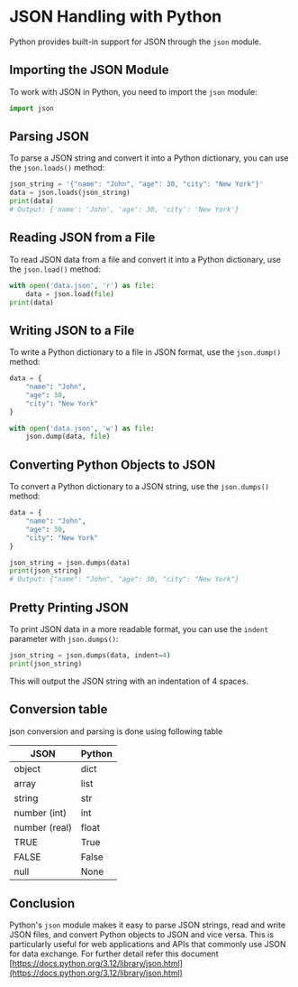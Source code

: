 # JSON Handling with Python

Python provides built-in support for JSON through the `json` module.

## Importing the JSON Module

To work with JSON in Python, you need to import the `json` module:

```python
import json
```

## Parsing JSON

To parse a JSON string and convert it into a Python dictionary, you can use the `json.loads()` method:

```python
json_string = '{"name": "John", "age": 30, "city": "New York"}'
data = json.loads(json_string)
print(data)
# Output: {'name': 'John', 'age': 30, 'city': 'New York'}
```

## Reading JSON from a File

To read JSON data from a file and convert it into a Python dictionary, use the `json.load()` method:

```python
with open('data.json', 'r') as file:
    data = json.load(file)
print(data)
```

## Writing JSON to a File

To write a Python dictionary to a file in JSON format, use the `json.dump()` method:

```python
data = {
    "name": "John",
    "age": 30,
    "city": "New York"
}

with open('data.json', 'w') as file:
    json.dump(data, file)
```

## Converting Python Objects to JSON

To convert a Python dictionary to a JSON string, use the `json.dumps()` method:

```python
data = {
    "name": "John",
    "age": 30,
    "city": "New York"
}

json_string = json.dumps(data)
print(json_string)
# Output: {"name": "John", "age": 30, "city": "New York"}
```

## Pretty Printing JSON

To print JSON data in a more readable format, you can use the `indent` parameter with `json.dumps()`:

```python
json_string = json.dumps(data, indent=4)
print(json_string)
```

This will output the JSON string with an indentation of 4 spaces.

## Conversion table

json conversion and parsing is done using following table

| JSON           | Python |
|----------------|--------|
| object         | dict   |
| array          | list   |
| string         | str    |
| number (int)   | int    |
| number (real)  | float  |
| TRUE           | True   |
| FALSE          | False  |
| null           | None   |

## Conclusion

Python's `json` module makes it easy to parse JSON strings, read and write JSON files, and convert Python objects to JSON and vice versa. This is particularly useful for web applications and APIs that commonly use JSON for data exchange.
For further detail refer this document [https://docs.python.org/3.12/library/json.html](https://docs.python.org/3.12/library/json.html)
